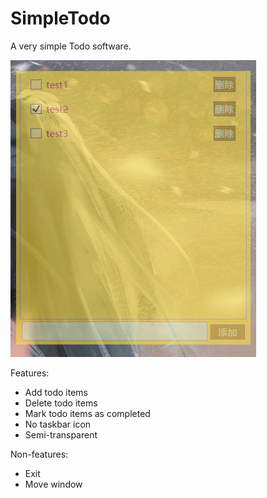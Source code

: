 # SimpleTodo

A very simple Todo software.

![](screenshot.png)

Features:
- Add todo items
- Delete todo items
- Mark todo items as completed
- No taskbar icon
- Semi-transparent

Non-features:
- Exit
- Move window